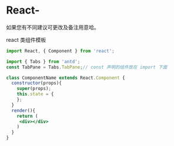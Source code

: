 # React-
如果您有不同建议可更改及备注用意哈。


react 类组件模板
```jsx
import React, { Component } from 'react';

import { Tabs } from 'antd';
const TabPane = Tabs.TabPane;// const 声明的组件放在 import 下面

class ComponentName extends React.Component {
  constructor(props){
    super(props);
    this.state = {
    };
  }
  render(){
    return (
     <div></div>
    ) 
  }
}
```
